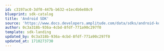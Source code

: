 ```yaml
---
id: c3197ac0-3df0-447b-b632-e1ec4b6e88c9
blueprint: sdk-catalog
title: 'Android SDK'
source: 'https://www.docs.developers.amplitude.com/data/sdks/android-kotlin/'
author: 0c3a318b-936a-4cbd-8fdf-771a90c297f0
template: sdk-landing
updated_by: 0c3a318b-936a-4cbd-8fdf-771a90c297f0
updated_at: 1710273730
---
```

